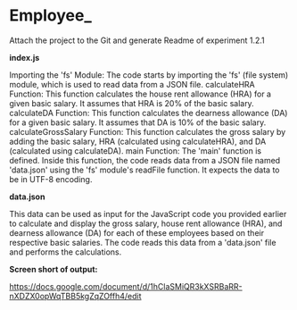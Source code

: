 # Employee_


Attach the project to the Git and generate Readme of experiment 1.2.1



**index.js**


Importing the 'fs' Module: The code starts by importing the 'fs' (file system) module, which is used to read data from a JSON file.
calculateHRA Function: This function calculates the house rent allowance (HRA) for a given basic salary. It assumes that HRA is 20% of the basic salary.
calculateDA Function: This function calculates the dearness allowance (DA) for a given basic salary. It assumes that DA is 10% of the basic salary.
calculateGrossSalary Function: This function calculates the gross salary by adding the basic salary, HRA (calculated using calculateHRA), and DA (calculated using calculateDA).
main Function: The 'main' function is defined. Inside this function, the code reads data from a JSON file named 'data.json' using the 'fs' module's readFile function. It expects the data to be in UTF-8 encoding.



**data.json**



This data can be used as input for the JavaScript code you provided earlier to calculate and display the gross salary, house rent allowance (HRA), and dearness allowance (DA) for each of these employees based on their respective basic salaries. The code reads this data from a 'data.json' file and performs the calculations.

**Screen short of output:**


https://docs.google.com/document/d/1hClaSMiQR3kXSRBaRR-nXDZX0opWqTBB5kgZqZOffh4/edit
